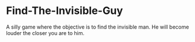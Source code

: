 # Find-The-Invisible-Guy
A silly game where the objective is to find the invisible man.  He will become louder the closer you are to him.
